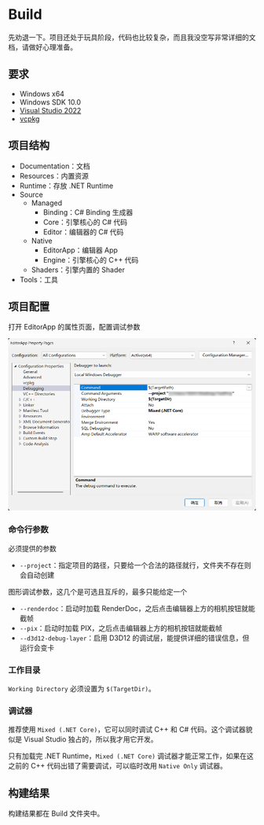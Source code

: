 # Build

先劝退一下。项目还处于玩具阶段，代码也比较复杂，而且我没空写非常详细的文档，请做好心理准备。

## 要求

- Windows x64
- Windows SDK 10.0
- [Visual Studio 2022](https://visualstudio.microsoft.com/zh-hans/vs/)
- [vcpkg](https://github.com/microsoft/vcpkg)

## 项目结构

- Documentation：文档
- Resources：内置资源
- Runtime：存放 .NET Runtime
- Source
  - Managed
    - Binding：C# Binding 生成器
    - Core：引擎核心的 C# 代码
    - Editor：编辑器的 C# 代码
  - Native
    - EditorApp：编辑器 App
    - Engine：引擎核心的 C++ 代码
  - Shaders：引擎内置的 Shader
- Tools：工具

## 项目配置

打开 EditorApp 的属性页面，配置调试参数

<p align="center"><img src="Attachments/debugging.png"></p>

### 命令行参数

必须提供的参数

- `--project`：指定项目的路径，只要给一个合法的路径就行，文件夹不存在则会自动创建

图形调试参数，这几个是可选且互斥的，最多只能给定一个

- `--renderdoc`：启动时加载 RenderDoc，之后点击编辑器上方的相机按钮就能截帧
- `--pix`：启动时加载 PIX，之后点击编辑器上方的相机按钮就能截帧
- `--d3d12-debug-layer`：启用 D3D12 的调试层，能提供详细的错误信息，但运行会变卡

### 工作目录

`Working Directory` 必须设置为 `$(TargetDir)`。

### 调试器

推荐使用 `Mixed (.NET Core)`，它可以同时调试 C++ 和 C# 代码。这个调试器貌似是 Visual Studio 独占的，所以我才用它开发。

只有加载完 .NET Runtime，`Mixed (.NET Core)` 调试器才能正常工作，如果在这之前的 C++ 代码出错了需要调试，可以临时改用 `Native Only` 调试器。

## 构建结果

构建结果都在 Build 文件夹中。
